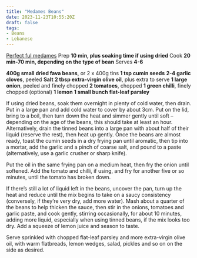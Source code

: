 ```yaml
---
title: "Medames Beans"
date: 2023-11-23T10:55:20Z
draft: false
tags:
- Beans
- Lebanese
---
```

[Perfect ful medames](https://www.theguardian.com/food/2023/nov/22/how-to-make-the-perfect-ful-medames-recipe-felicity-cloake)
Prep **10 min, plus soaking time if using dried**
Cook **20 min-70 min, depending on the type of bean**
Serves **4-6**

**400g small dried fava beans**, or 2 x 400g tins
**1 tsp cumin seeds**
**2-4 garlic cloves**, peeled
**Salt**
**2 tbsp extra-virgin olive oil**, plus extra to serve
**1 large onion**, peeled and finely chopped
**2 tomatoes**, chopped
**1 green chilli**, finely chopped (optional)
**1 lemon**
**1 small bunch flat-leaf parsley**

If using dried beans, soak them overnight in plenty of cold water, then drain. Put in a large pan and add cold water to cover by about 3cm. Put on the lid, bring to a boil, then turn down the heat and simmer gently until soft – depending on the age of the beans, this should take at least an hour. Alternatively, drain the tinned beans into a large pan with about half of their liquid (reserve the rest), then heat up gently.
Once the beans are almost ready, toast the cumin seeds in a dry frying pan until aromatic, then tip into a mortar, add the garlic and a pinch of coarse salt, and pound to a paste (alternatively, use a garlic crusher or sharp knife).

Put the oil in the same frying pan on a medium heat, then fry the onion until softened.
Add the tomato and chilli, if using, and fry for another five or so minutes, until the tomato has broken down.

If there’s still a lot of liquid left in the beans, uncover the pan, turn up the heat and reduce until the mix begins to take on a saucy consistency (conversely, if they’re very dry, add more water).
Mash about a quarter of the beans to help thicken the sauce, then stir in the onions, tomatoes and garlic paste, and cook gently, stirring occasionally, for about 10 minutes, adding more liquid, especially when using tinned beans, if the mix looks too dry. Add a squeeze of lemon juice and season to taste.

Serve sprinkled with chopped flat-leaf parsley and more extra-virgin olive oil, with warm flatbreads, lemon wedges, salad, pickles and so on on the side as desired.
